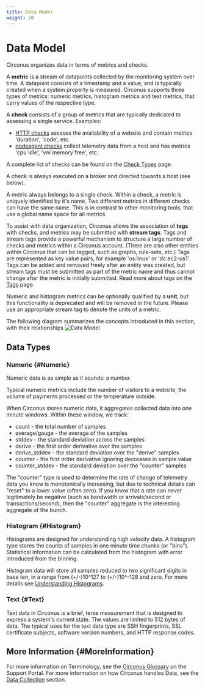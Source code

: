 ```yaml
---
title: Data Model
weight: 20
---
```


# Data Model

Circonus organizes data in terms of metrics and checks.

A __metric__ is a stream of datapoints collected by the monitoring system over time.
A datapoint consists of a timestamp and a value, and is typically created when a system property is measured.
Circonus supports three types of metrics: numeric metrics, histogram metrics and text metrics, that carry values
of the respective type.

A __check__ consists of a group of metrics that are typically dedicated to assessing a single service.
Examples:
- [HTTP checks](/circonus/checks/check-types/http) asseses the availability of a website and contain metrics 'duration', 'code', etc.
- [nodeagent checks](/circonus/checks/check-types/node-agent-nad) collect telemetry data from a host and has metrics 'cpu\`idle', 'vm\`memory\`free', etc.

A complete list of checks can be found on the [Check Types](/circonus/checks/check-types) page.

A check is always executed on a broker and directed towards a host (see below).

A metric always belongs to a single check. Within a check, a metric is uniquely identified by it's name.
Two different metrics in different checks can have the same name.
This is in contrast to other monitoring tools, that use a global name space for all metrics.

To assist with data organization, Circonus allows the association of __tags__ with checks, and metrics may be submitted with __stream tags__.
Tags and stream tags provide a powerful mechanism to structure a large number of checks and metrics within a Circonus account.
(There are also other entities within Circonus that can be tagged, such as graphs, rule-sets, etc.)
Tags are represented as key value pairs, for example 'os:linux' or 'dc:ec2-us1'.
Tags can be added and removed freely after an entity was created, but stream tags must be submitted as part of the metric name and thus cannot change after the metric is initially submitted.
Read more about tags on the [Tags](/circonus/tags/) page.

Numeric and histogram metrics can be optionally qualified by a __unit__, but this functionality is deprecated and will be removed in the future.
Please use an appropriate stream tag to denote the units of a metric.

The following diagram summarizes the concepts introduced in this section, with their relationships
![Data Model](/images/circonus/model2.png)

## Data Types

### Numeric {#Numeric}

Numeric data is as simple as it sounds: a number. 

Typical numeric metrics include the number of visitors to a website, the volume of payments processed or the temperature outside.

When Circonus stores numeric data, it aggregates collected data into one minute windows.
Within these window, we track:
 * count - the total number of samples
 * average/gauge - the average of the samples 
 * stddev - the standard deviation across the samples
 * derive - the first order derivative over the samples
 * derive_stddev - the standard deviation over the "derive" samples
 * counter - the first order derivative ignoring decreases in sample value
 * counter_stddev - the standard deviation over the "counter" samples

The "counter" type is used to determine the rate of change of telemetry data you know is monotonically increasing, but due to technical details can "reset" to a lower value (often zero).
If you know that a rate can never legitimately be negative (such as bandwidth or arrivals/second or transactions/second), then the "counter" aggregate is the interesting aggregate of the bunch.

### Histogram {#Histogram}

Histograms are designed for understanding high velocity data.
A histogram type stores the counts of samples in one minute time chunks (or "bins").
Statistical information can be calculated from the histogram with error introduced from the binning.

Histogram data will store all samples reduced to two significant digits in base ten, in a range from (+/-)10^127 to (+/-)10^-128 and zero.
For more details see [Understanding Histograms](/circonus/visualizations/graphs/histograms/#HistogramVisualizations).

### Text {#Text}

Text data in Circonus is a brief, terse measurement that is designed to express a system's current state. 
The values are limited to 512 bytes of data. 
The typical uses for the text data type are SSH fingerprints, SSL certificate subjects, software version numbers, and HTTP response codes.

## More Information {#MoreInformation}

For more information on Terminology, see the [Circonus Glossary](https://support.circonus.com/solution/articles/6000105708-circonus-glossary-of-terms) on the Support Portal.
For more information on how Circonus handles Data, see the [Data Collection](/circonus/data-collection) section.
